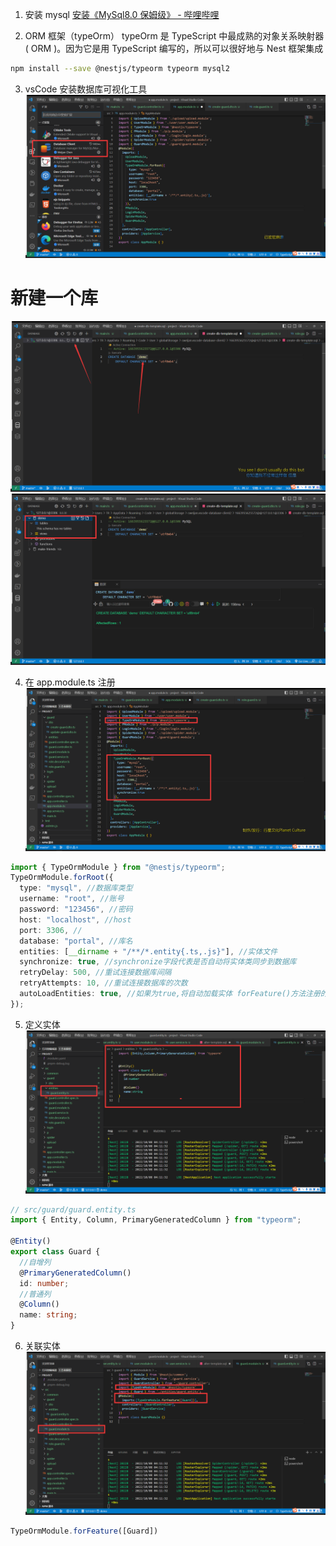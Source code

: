 1. 安装 mysql
   <a href="https://www.bilibili.com/read/cv18753383/?spm_id_from=333.999.0.0">安装《MySql8.0 保姆级》 - 哔哩哔哩</a>

2. ORM 框架（typeOrm）
   typeOrm 是 TypeScript 中最成熟的对象关系映射器( ORM )。因为它是用 TypeScript 编写的，所以可以很好地与 Nest 框架集成

```sh
npm install --save @nestjs/typeorm typeorm mysql2
```

3. vsCode 安装数据库可视化工具
   ![alt text](images/vscode插件.png)

# 新建一个库

![alt text](images/vscode插件新建一个库.png)
![alt text](<images/vscode插件新建一个库(结果).png>)

4. 在 app.module.ts 注册
   ![alt text](<images/在 app.module.ts 注册.png>)

```ts
import { TypeOrmModule } from "@nestjs/typeorm";
TypeOrmModule.forRoot({
  type: "mysql", //数据库类型
  username: "root", //账号
  password: "123456", //密码
  host: "localhost", //host
  port: 3306, //
  database: "portal", //库名
  entities: [__dirname + "/**/*.entity{.ts,.js}"], //实体文件
  synchronize: true, //synchronize字段代表是否自动将实体类同步到数据库
  retryDelay: 500, //重试连接数据库间隔
  retryAttempts: 10, //重试连接数据库的次数
  autoLoadEntities: true, //如果为true,将自动加载实体 forFeature()方法注册的每个实体都将自动添加到配置对象的实体数组中
});
```

5. 定义实体
![alt text](images/定义实体.png)
```ts
// src/guard/guard.entity.ts
import { Entity, Column, PrimaryGeneratedColumn } from "typeorm";

@Entity()
export class Guard {
  //自增列
  @PrimaryGeneratedColumn()
  id: number;
  //普通列
  @Column()
  name: string;
}
```

6. 关联实体
![alt text](images/关联实体.png)
```ts
TypeOrmModule.forFeature([Guard])
```